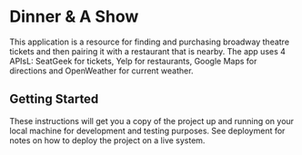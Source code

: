 # Dinner & A Show

This application is a resource for finding and purchasing broadway theatre tickets and then pairing it with a restaurant that is nearby. The app uses 4 APIsL: SeatGeek for tickets, Yelp for restaurants, Google Maps for directions and OpenWeather for current weather.

## Getting Started

These instructions will get you a copy of the project up and running on your local machine for development and testing purposes. See deployment for notes on how to deploy the project on a live system.

